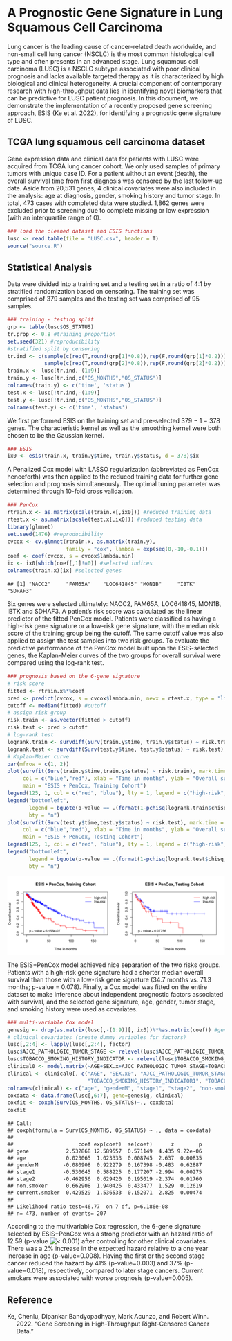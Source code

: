A Prognostic Gene Signature in Lung Squamous Cell Carcinoma
================

Lung cancer is the leading cause of cancer-related death worldwide, and
non-small cell lung cancer (NSCLC) is the most common histological cell
type and often presents in an advanced stage. Lung squamous cell
carcinoma (LUSC) is a NSCLC subtype associated with poor clinical
prognosis and lacks available targeted therapy as it is characterized by
high biological and clinical heterogeneity. A crucial component of
contemporary research with high-throughput data lies in identifying
novel biomarkers that can be predictive for LUSC patient prognosis. In
this document, we demonstrate the implementation of a recently proposed
gene screening approach, ESIS (Ke et al. 2022), for identifying a
prognostic gene signature of LUSC.

## TCGA lung squamous cell carcinoma dataset

Gene expression data and clinical data for patients with LUSC were
acquired from TCGA lung cancer cohort. We only used samples of primary
tumors with unique case ID. For a patient without an event (death), the
overall survival time from first diagnosis was censored by the last
follow-up date. Aside from 20,531 genes, 4 clinical covariates were also
included in the analysis: age at diagnosis, gender, smoking history and
tumor stage. In total, 473 cases with completed data were studied. 1,862
genes were excluded prior to screening due to complete missing or low
expression (with an interquartile range of 0).

``` r
### load the cleaned dataset and ESIS functions
lusc <- read.table(file = "LUSC.csv", header = T)
source("source.R")
```

## Statistical Analysis

Data were divided into a training set and a testing set in a ratio of
4:1 by stratified randomization based on censoring. The training set was
comprised of 379 samples and the testing set was comprised of 95
samples.

``` r
### training - testing split
grp <- table(lusc$OS_STATUS)
tr.prop <- 0.8 #training proportion
set.seed(321) #reproducibility
#stratified split by censoring
tr.ind <- c(sample(c(rep(T,round(grp[1]*0.8)),rep(F,round(grp[1]*0.2)))),
            sample(c(rep(T,round(grp[2]*0.8)),rep(F,round(grp[2]*0.2)))))
train.x <- lusc[tr.ind,-(1:9)]
train.y <- lusc[tr.ind,c("OS_MONTHS","OS_STATUS")]
colnames(train.y) <- c('time', 'status')
test.x <- lusc[!tr.ind,-(1:9)]
test.y <- lusc[!tr.ind,c("OS_MONTHS","OS_STATUS")]
colnames(test.y) <- c('time', 'status')
```

We first performed ESIS on the training set and pre-selected 379 − 1 =
378 genes. The characteristic kernel as well as the smoothing kernel
were both chosen to be the Gaussian kernel.

``` r
### ESIS
ix0 <- esis(train.x, train.y$time, train.y$status, d = 378)$ix
```

A Penalized Cox model with LASSO regularization (abbreviated as PenCox
henceforth) was then applied to the reduced training data for further
gene selection and prognosis simultaneously. The optimal tuning
parameter was determined through 10-fold cross validation.

``` r
### PenCox
rtrain.x <- as.matrix(scale(train.x[,ix0])) #reduced training data
rtest.x <- as.matrix(scale(test.x[,ix0])) #reduced testing data
library(glmnet)
set.seed(1476) #reproducibility
cvcox <- cv.glmnet(rtrain.x, as.matrix(train.y), 
                   family = "cox", lambda = exp(seq(0,-10,-0.1)))
coef <- coef(cvcox, s = cvcox$lambda.min)
ix <- ix0[which(coef[,1]!=0)] #selected indices
colnames(train.x)[ix] #selected genes
```

    ## [1] "NACC2"     "FAM65A"    "LOC641845" "MON1B"     "IBTK"      "SDHAF3"

Six genes were selected ultimately: NACC2, FAM65A, LOC641845, MON1B,
IBTK and SDHAF3. A patient’s risk score was calculated as the linear
predictor of the fitted PenCox model. Patients were classified as having
a high-risk gene signature or a low-risk gene signature, with the median
risk score of the training group being the cutoff. The same cutoff value
was also applied to assign the test samples into two risk groups. To
evaluate the predictive performance of the PenCox model built upon the
ESIS-selected genes, the Kaplan-Meier curves of the two groups for
overall survival were compared using the log-rank test.

``` r
### prognosis based on the 6-gene signature
# risk score
fitted <- rtrain.x%*%coef
pred <- predict(cvcox, s = cvcox$lambda.min, newx = rtest.x, type = "link")
cutoff <- median(fitted) #cutoff
# assign risk group
risk.train <- as.vector(fitted > cutoff)
risk.test <- pred > cutoff
# log-rank test
logrank.train <- survdiff(Surv(train.y$time, train.y$status) ~ risk.train)
logrank.test <- survdiff(Surv(test.y$time, test.y$status) ~ risk.test)
# Kaplan-Meier curve
par(mfrow = c(1, 2))
plot(survfit(Surv(train.y$time,train.y$status) ~ risk.train), mark.time = T,
     col = c("blue","red"), xlab = "Time in months", ylab = "Overall survival", xlim = c(0, 175),
     main = "ESIS + PenCox, Training Cohort")
legend(125, 1, col = c("red", "blue"), lty = 1, legend = c("high-risk", "low-risk"), bty = "n")
legend("bottomleft", 
       legend = bquote(p-value == .(format(1-pchisq(logrank.train$chisq, 1), digits = 4))),
       bty = "n")
plot(survfit(Surv(test.y$time,test.y$status) ~ risk.test), mark.time = T,
     col = c("blue","red"), xlab = "Time in months", ylab = "Overall survival", xlim = c(0, 175),
     main = "ESIS + PenCox, Testing Cohort")
legend(125, 1, col = c("red", "blue"), lty = 1, legend = c("high-risk", "low-risk"), bty = "n")
legend("bottomleft", 
       legend = bquote(p-value == .(format(1-pchisq(logrank.test$chisq, 1), digits = 4))), 
       bty = "n")
```

<img src="fig/prognosis-1.png" style="display: block; margin: auto;" />

The ESIS+PenCox model achieved nice separation of the two risks groups.
Patients with a high-risk gene signature had a shorter median overall
survival than those with a low-risk gene signature (34.7 months vs. 71.3
months; p-value = 0.078). Finally, a Cox model was fitted on the entire
dataset to make inference about independent prognostic factors
associated with survival, and the selected gene signature, age, gender,
tumor stage, and smoking history were used as covariates.

``` r
### multi-variable Cox model
genesig <- drop(as.matrix(lusc[,-(1:9)][, ix0])%*%as.matrix(coef)) #gene signature
# clinical covariates (create dummy variables for factors)
lusc[,2:4] <- lapply(lusc[,2:4], factor)
lusc$AJCC_PATHOLOGIC_TUMOR_STAGE <- relevel(lusc$AJCC_PATHOLOGIC_TUMOR_STAGE, "4")
lusc$TOBACCO_SMOKING_HISTORY_INDICATOR <- relevel(lusc$TOBACCO_SMOKING_HISTORY_INDICATOR, "5")
clinical0 <- model.matrix(~AGE+SEX.x+AJCC_PATHOLOGIC_TUMOR_STAGE+TOBACCO_SMOKING_HISTORY_INDICATOR-1,lusc)
clinical <- clinical0[, c("AGE", "SEX.x0", "AJCC_PATHOLOGIC_TUMOR_STAGE1", "AJCC_PATHOLOGIC_TUMOR_STAGE2",
                          "TOBACCO_SMOKING_HISTORY_INDICATOR1", "TOBACCO_SMOKING_HISTORY_INDICATOR2")]
colnames(clinical) <- c("age", "genderM", "stage1", "stage2", "non-smoker", "current-smoker")
coxdata <- data.frame(lusc[,6:7], gene=genesig, clinical)
coxfit <- coxph(Surv(OS_MONTHS, OS_STATUS)~., coxdata)
coxfit
```

    ## Call:
    ## coxph(formula = Surv(OS_MONTHS, OS_STATUS) ~ ., data = coxdata)
    ## 
    ##                     coef exp(coef)  se(coef)      z        p
    ## gene            2.532868 12.589557  0.571149  4.435 9.22e-06
    ## age             0.023065  1.023333  0.008745  2.637  0.00835
    ## genderM        -0.080908  0.922279  0.167398 -0.483  0.62887
    ## stage1         -0.530645  0.588225  0.177207 -2.994  0.00275
    ## stage2         -0.462956  0.629420  0.195019 -2.374  0.01760
    ## non.smoker      0.662908  1.940426  0.433477  1.529  0.12619
    ## current.smoker  0.429529  1.536533  0.152071  2.825  0.00474
    ## 
    ## Likelihood ratio test=46.77  on 7 df, p=6.186e-08
    ## n= 473, number of events= 207

According to the multivariable Cox regression, the 6-gene signature
selected by ESIS+PenCox was a strong predictor with an hazard ratio of
12.59 (p-value
![\<](https://latex.codecogs.com/png.image?%5Cdpi%7B110%7D&space;%5Cbg_white&space;%3C "<")
0.001) after controlling for other clinical covariates. There was a 2%
increase in the expected hazard relative to a one year increase in age
(p-value=0.008). Having the first or the second stage cancer reduced the
hazard by 41% (p-value=0.003) and 37% (p-value=0.018), respectively,
compared to later stage cancers. Current smokers were associated with
worse prognosis (p-value=0.005).

## Reference

<div id="refs" class="references csl-bib-body hanging-indent">

<div id="ref-ke2022gene" class="csl-entry">

Ke, Chenlu, Dipankar Bandyopadhyay, Mark Acunzo, and Robert Winn. 2022.
“Gene Screening in High-Throughput Right-Censored Cancer Data.”

</div>

</div>
